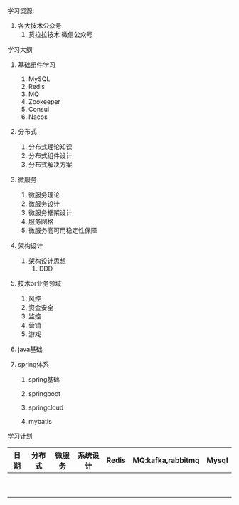 学习资源:

1. 各大技术公众号
   1. 货拉拉技术 微信公众号





学习大纲

1. 基础组件学习

   1. MySQL
   2. Redis
   3. MQ
   4. Zookeeper
   5. Consul
   6. Nacos

2. 分布式

   1. 分布式理论知识
   2. 分布式组件设计
   3. 分布式解决方案

3. 微服务

   1. 微服务理论
   2. 微服务设计
   3. 微服务框架设计
   4. 服务网格
   5. 微服务高可用稳定性保障

4. 架构设计

   1. 架构设计思想
      1. DDD

5. 技术or业务领域

   1. 风控
   2. 资金安全
   3. 监控
   4. 营销
   5. 游戏

6. java基础

7. spring体系

   1. spring基础

   2. springboot

   3. springcloud

   4. mybatis

      





学习计划

| 日期 | 分布式 | 微服务 | 系统设计 | Redis | MQ:kafka,rabbitmq | Mysql |
| ---- | ------ | ------ | -------- | ----- | ----------------- | ----- |
|      |        |        |          |       |                   |       |
|      |        |        |          |       |                   |       |
|      |        |        |          |       |                   |       |
|      |        |        |          |       |                   |       |
|      |        |        |          |       |                   |       |
|      |        |        |          |       |                   |       |
|      |        |        |          |       |                   |       |
|      |        |        |          |       |                   |       |
|      |        |        |          |       |                   |       |





